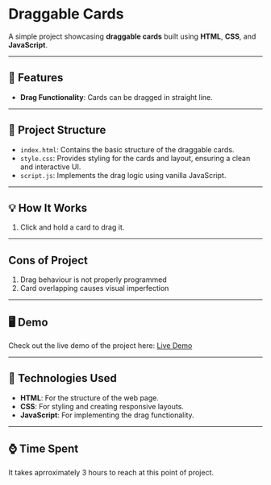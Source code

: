 # Draggable Cards  

A simple project showcasing **draggable cards** built using **HTML**, **CSS**, and **JavaScript**.   

---

## 🚀 Features  
- **Drag Functionality**: Cards can be dragged in straight line.
  
---

## 📂 Project Structure  
- `index.html`: Contains the basic structure of the draggable cards.  
- `style.css`: Provides styling for the cards and layout, ensuring a clean and interactive UI.  
- `script.js`: Implements the drag logic using vanilla JavaScript.  

---

## 💡 How It Works  
1. Click and hold a card to drag it.  

---

## Cons of Project
1. Drag behaviour is not properly programmed
2. Card overlapping causes visual imperfection


---

## 🖥️ Demo  
Check out the live demo of the project here: [Live Demo](https://vritcards.netlify.app/)   

---

## 🔧 Technologies Used  
- **HTML**: For the structure of the web page.  
- **CSS**: For styling and creating responsive layouts.  
- **JavaScript**: For implementing the drag functionality.  

---

## ⌚ Time Spent
It takes aprroximately 3 hours to reach at this point of project.
